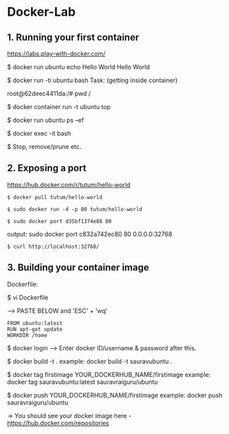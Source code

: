 # Docker-Lab

## 1. Running your first container
https://labs.play-with-docker.com/

$ docker run ubuntu echo Hello World
Hello World

$ docker run -ti ubuntu bash
Task: (getting inside container)

root@62deec4411da:/# pwd
/

$ docker container run -t ubuntu top

$ docker run ubuntu ps –ef

$ docker exec -it <mycontainerID> bash

$ Stop, remove/prune etc.



## 2. Exposing a port
https://hub.docker.com/r/tutum/hello-world

`$ docker pull tutum/hello-world `

`$ sudo docker run -d -p 80 tutum/hello-world`

`$ sudo docker port d35bf1374e88 80 `

output: sudo docker port c832a742ec80 80
0.0.0.0:32768

`$ curl http://localhost:32768/`

## 3. Building your container image

Dockerfile:

$ vi Dockerfile

--> PASTE BELOW and 'ESC' + 'wq'

```
FROM ubuntu:latest
RUN apt-get update
WORKDIR /home
```


$ docker login
--> Enter docker ID/username & password after this.

$ docker build -t <imagename> .
example: docker build -t sauravubuntu .

$ docker tag firstimage YOUR_DOCKERHUB_NAME/firstimage
example: docker tag sauravubuntu:latest sauravraiguru/ubuntu

$ docker push YOUR_DOCKERHUB_NAME/firstimage
example: docker push sauravraiguru/ubuntu

-> You should see your docker image here - https://hub.docker.com/repositories
